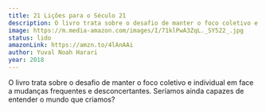 ```yaml
---
title: 21 Lições para o Século 21
description: O livro trata sobre o desafio de manter o foco coletivo e individual em face a mudanças frequentes e desconcertantes. Seríamos ainda capazes de entender o mundo que criamos?
image: https://m.media-amazon.com/images/I/71klPwA3ZqL._SY522_.jpg
status: lido
amazonLink: https://amzn.to/4lAnAAi
author: Yuval Noah Harari
year: 2018
---
```


O livro trata sobre o desafio de manter o foco coletivo e individual em face a mudanças frequentes e desconcertantes. Seríamos ainda capazes de entender o mundo que criamos?